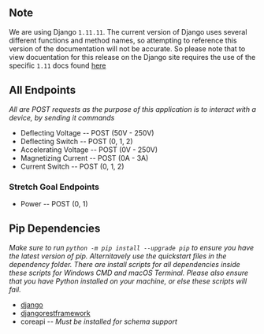 ## Note
We are using Django `1.11.11`. The current version of Django uses several different functions and method names, so attempting to reference this version of the documentation will not be accurate. So please note that to view docuentation for this release on the Django site requires the use of the specific `1.11` docs found [here](https://docs.djangoproject.com/en/1.11/) 

## All Endpoints
*All are POST requests as the purpose of this application is to interact with a device, by sending it commands*

- Deflecting Voltage -- POST (50V - 250V)
- Deflecting Switch -- POST (0, 1, 2)
- Accelerating Voltage -- POST (0V - 250V)
- Magnetizing Current -- POST (0A - 3A)
- Current Switch -- POST (0, 1, 2)

### Stretch Goal Endpoints
- Power -- POST (0, 1)

## Pip Dependencies
*Make sure to run `python -m pip install --upgrade pip` to ensure you have the latest version of pip. Alternitavely use the quickstart files in the dependency folder. There are install scripts for all dependencies inside these scripts for Windows CMD and macOS Terminal. Please also ensure that you have Python installed on your machine, or else these scripts will fail.*
- [django](https://www.djangoproject.com/)
- [djangorestframework](http://www.django-rest-framework.org/)
- coreapi -- *Must be installed for schema support*